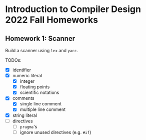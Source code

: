 # Introduction to Compiler Design 2022 Fall Homeworks

## Homework 1: Scanner

Build a scanner using `lex` and `yacc`.

TODOs:
- [x] identifier
- [x] numeric literal
    - [x] integer
    - [x] floating points
    - [x] scientific notations
- [x] comments
    - [x] single line comment
    - [x] multiple line comment
- [x] string literal
- [ ] directives
    - [ ] `pragma`'s
    - [ ] ignore unused directives (e.g. `#if`)